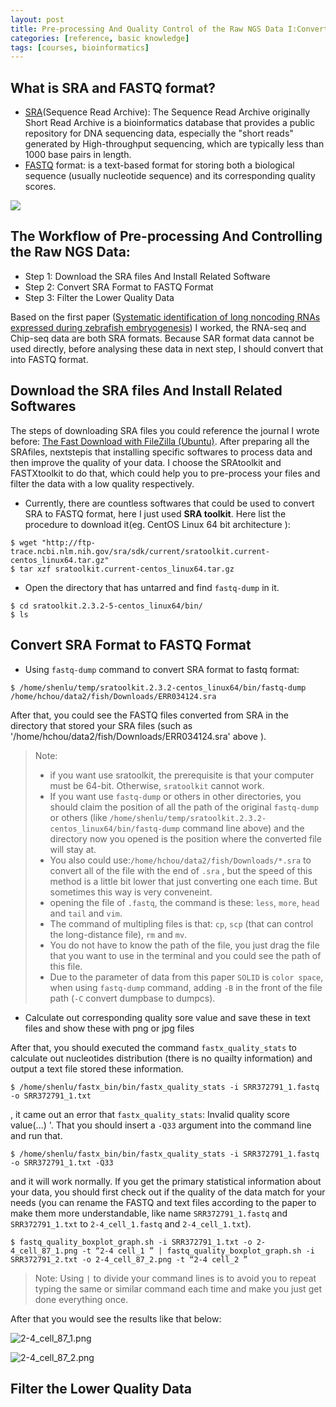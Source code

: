 ```yaml
---
layout: post
title: Pre-processing And Quality Control of the Raw NGS Data I:Convert SRA Format to FASTQ Format
categories: [reference, basic knowledge]
tags: [courses, bioinformatics]
---
```


## What is SRA and FASTQ format?
- [SRA](http://en.wikipedia.org/wiki/Short_Read_Archive)(Sequence Read Archive): The Sequence Read Archive originally Short Read Archive is a
bioinformatics database that provides a public repository for DNA sequencing data, especially the
"short reads" generated by High-throughput sequencing, which are typically less than 1000 base
pairs in length.
- [FASTQ](http://en.wikipedia.org/wiki/Fastq) format: is a text-based format for storing both a biological sequence (usually nucleotide sequence) and its corresponding quality scores.

![](http://4.bp.blogspot.com/-J3t4zTqvPkU/UYX33zWb1NI/AAAAAAAADXk/al-mf09Ysq0/s1600/Screen%2BShot%2B2013-05-04%2Bat%2B11.07.53%2BPM.png)

## The Workflow of Pre-processing And Controlling the Raw NGS Data:  
- Step 1: Download the SRA files And Install Related Software 
- Step 2: Convert SRA Format to FASTQ Format 
- Step 3: Filter the Lower Quality Data 

Based on the first paper ([Systematic identification of long noncoding RNAs expressed during zebrafish embryogenesis](http://www.ncbi.nlm.nih.gov/pmc/articles/PMC3290793/)) I worked, the RNA-seq and Chip-seq data are both SRA formats. Because SAR format data cannot be used directly, before analysing these data in next step, I should
convert that into FASTQ format.

## Download the SRA files And Install Related Softwares 
The steps of downloading SRA files you could reference the journal I wrote before: [The Fast Download with FileZilla (Ubuntu)](http://lushen.github.com/en/2013/05/FileZilla-2013/). After preparing all the SRAfiles, nextstepis that installing specific softwares to process data and then improve the quality of your data. I choose the SRAtoolkit and FASTXtoolkit to do that, which could help you to pre-process your files and filter the data with a low quality respectively.

- Currently, there are countless softwares that could be used to convert SRA to FASTQ format, here I just used **SRA toolkit**.
Here list the procedure to download it(eg. CentOS Linux 64 bit architecture ):  

```
$ wget "http://ftp-trace.ncbi.nlm.nih.gov/sra/sdk/current/sratoolkit.current-centos_linux64.tar.gz"  
$ tar xzf sratoolkit.current-centos_linux64.tar.gz  
```
- Open the directory that has untarred and find ```fastq-dump``` in it.  

```
$ cd sratoolkit.2.3.2-5-centos_linux64/bin/  
$ ls  
```

## Convert SRA Format to FASTQ Format  

- Using ```fastq-dump``` command to convert SRA format to fastq format:
```
$ /home/shenlu/temp/sratoolkit.2.3.2-centos_linux64/bin/fastq-dump /home/hchou/data2/fish/Downloads/ERR034124.sra
```
After that, you could see the FASTQ files converted from SRA in the directory that stored your
SRA files (such as '/home/hchou/data2/fish/Downloads/ERR034124.sra' above ).  

> Note:  
> * if you want use sratoolkit, the prerequisite is that your computer must be 64-bit. Otherwise, `sratoolkit` cannot work.  
> * If you want use `fastq-dump` or others in other directories, you should claim the position of all the path of the original `fastq-dump` or others (like `/home/shenlu/temp/sratoolkit.2.3.2-centos_linux64/bin/fastq-dump` command line above) and the directory now you opened is the position where the converted file will stay at.  
> * You also could use:`/home/hchou/data2/fish/Downloads/*.sra` to convert all of the file with the end of `.sra` , but the speed of this method is a little bit lower that just converting one each time. But sometimes this way is very conveneint.  
> * opening the file of `.fastq`, the command is these: `less`, `more`, `head` and `tail` and `vim`.  
> * The command of multipling files is that: `cp`, `scp` (that can control the long-distance file), `rm` and `mv`.  
> * You do not have to know the path of the file, you just drag the file that you want to use in the terminal and you could see the path of this file.  
> * Due to the parameter of data from this paper `SOLID` is `color space`, when using `fastq-dump` command, adding `-B` in the front of the file path (`-C` convert dumpbase to dumpcs).  

- Calculate out corresponding quality sore value and save these in text files and show these with png or jpg files

After that, you should executed the command ```fastx_quality_stats``` to calculate out nucleotides
distribution (there is no quailty information) and output a text file stored these information.  

```  
$ /home/shenlu/fastx_bin/bin/fastx_quality_stats -i SRR372791_1.fastq -o SRR372791_1.txt  
```  

, it came out an error that ```fastx_quality_stats```: Invalid quality score value(...) '. That you should
insert a ```-Q33``` argument into the command line and run that.   

```   
$ /home/shenlu/fastx_bin/bin/fastx_quality_stats -i SRR372791_1.fastq -o SRR372791_1.txt -Q33  
```  
and it will work normally. If you get the primary statistical information about your data, you should first check out if the quality of the data match for your needs (you can rename the FASTQ and text files according to the paper to make them more understandable, like name ```SRR372791_1.fastq``` and ```SRR372791_1.txt``` to
```2-4_cell_1.fastq``` and ```2-4_cell_1.txt```).   

```   
$ fastq_quality_boxplot_graph.sh -i SRR372791_1.txt -o 2-4_cell_87_1.png -t “2-4 cell_1 ” | fastq_quality_boxplot_graph.sh -i SRR372791_2.txt -o 2-4_cell_87_2.png -t “2-4 cell_2 ”   
```   

> Note: Using `|` to divide your command lines is to avoid you to repeat typing the same or similar
command each time and make you just get done everything once.

After that you would see the results like that below: 

![**2-4_cell_87_1.png**](http://i.imgur.com/XSdrsa1.png)

![**2-4_cell_87_2.png**](http://i.imgur.com/7zwEkyh.png)

## Filter the Lower Quality Data

